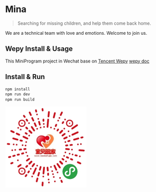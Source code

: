 # Mina

> Searching for missing children, and help them come back home.

We are a technical team with love and emotions.
Welcome to join us.

## Wepy Install & Usage

This MiniProgram project in Wechat base on [Tencent Wepy](https://github.com/Tencent/wepy)
[wepy doc](https://tencent.github.io/wepy/document.html#/./doc.cli)

## Install & Run

``` bash
npm install
npm run dev
npm run build
```

![宝贝回家](/image/8.jpg)
